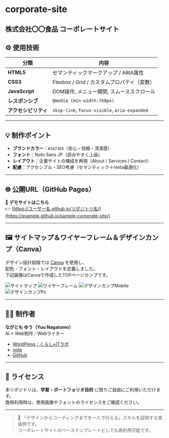 # corporate-site
株式会社〇〇食品 コーポレートサイト
---

## ⚙️ 使用技術

| 分類 | 内容 |
|------|------|
| **HTML5** | セマンティックマークアップ / ARIA属性 |
| **CSS3** | Flexbox / Grid / カスタムプロパティ（変数） |
| **JavaScript** | DOM操作, メニュー開閉, スムーススクロール |
| **レスポンシブ** | `@media (min-width:768px)` |
| **アクセシビリティ** | `skip-link`, `focus-visible`, `aria-expanded` |

---

## 💡 制作ポイント

- **ブランドカラー**：`#1A73E8`（安心・信頼・清潔感）
- **フォント**：Noto Sans JP（読みやすく上品）
- **レイアウト**：企業サイトの構成を再現（About / Services / Contact）
- **配慮**：アクセシブル・SEO考慮（セマンティック＋meta最適化）

---

## 🌐 公開URL（GitHub Pages）

📍 **デモサイトはこちら**  
👉 [https://ユーザー名.github.io/リポジトリ名/](https://example.github.io/sample-corporate-site/)

---

## 🖼️ サイトマップ＆ワイヤーフレーム＆デザインカンプ（Canva）

デザイン設計段階では [Canva](https://www.canva.com/) を使用し、  
配色・フォント・レイアウトを定義しました。  
下記画像はCanvaで作成したTOPページカンプです。

![サイトマップ](/site_map/)
![ワイヤーフレーム](/wire_frame/)
![デザインカンプMobile](/design-camp_mobile/)
![デザインカンプPc](/design-camp_pc/)

---

## 🧑‍💻 制作者

**ながとも ゆう（Yuu Nagatomo）**  
AI × Web制作／Webライター  

- [WordPress：くらし×ITラボ](https://yuu-nagatomo.com)  
- [note](https://note.com/yuu_20241103)  
- [GitHub](https://github.com/y7678117-alt)

---

## 📄 ライセンス

本リポジトリは、**学習・ポートフォリオ目的** に限りご自由にご利用いただけます。  
商用利用時は、使用画像やフォントのライセンスをご確認ください。

---

> 💬 「デザインからコーディングまでを一人で行える」スキルを証明する実装例です。  
> コーポレートサイトのベーステンプレートとしても再利用可能です。
